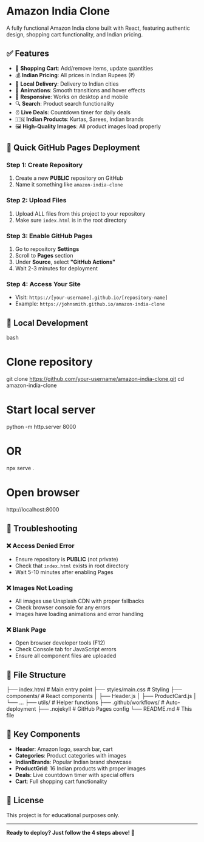 # Amazon India Clone

A fully functional Amazon India clone built with React, featuring authentic design, shopping cart functionality, and Indian pricing.

## ✅ Features

- 🛒 **Shopping Cart**: Add/remove items, update quantities
- 💰 **Indian Pricing**: All prices in Indian Rupees (₹)
- 📍 **Local Delivery**: Delivery to Indian cities
- 🎨 **Animations**: Smooth transitions and hover effects
- 📱 **Responsive**: Works on desktop and mobile
- 🔍 **Search**: Product search functionality
- ⏰ **Live Deals**: Countdown timer for daily deals
- 🇮🇳 **Indian Products**: Kurtas, Sarees, Indian brands
- 🖼️ **High-Quality Images**: All product images load properly

## 🚀 Quick GitHub Pages Deployment

### Step 1: Create Repository
1. Create a new **PUBLIC** repository on GitHub
2. Name it something like `amazon-india-clone`

### Step 2: Upload Files
1. Upload ALL files from this project to your repository
2. Make sure `index.html` is in the root directory

### Step 3: Enable GitHub Pages
1. Go to repository **Settings**
2. Scroll to **Pages** section
3. Under **Source**, select **"GitHub Actions"**
4. Wait 2-3 minutes for deployment

### Step 4: Access Your Site
- Visit: `https://[your-username].github.io/[repository-name]`
- Example: `https://johnsmith.github.io/amazon-india-clone`

## 🔧 Local Development

bash
# Clone repository
git clone https://github.com/your-username/amazon-india-clone.git
cd amazon-india-clone

# Start local server
python -m http.server 8000
# OR
npx serve .

# Open browser
http://localhost:8000


## 🐛 Troubleshooting

### ❌ Access Denied Error
- Ensure repository is **PUBLIC** (not private)
- Check that `index.html` exists in root directory
- Wait 5-10 minutes after enabling Pages

### ❌ Images Not Loading
- All images use Unsplash CDN with proper fallbacks
- Check browser console for any errors
- Images have loading animations and error handling

### ❌ Blank Page
- Open browser developer tools (F12)
- Check Console tab for JavaScript errors
- Ensure all component files are uploaded

## 📁 File Structure


├── index.html              # Main entry point
├── styles/main.css         # Styling
├── components/             # React components
│   ├── Header.js
│   ├── ProductCard.js
│   └── ...
├── utils/                  # Helper functions
├── .github/workflows/      # Auto-deployment
├── .nojekyll              # GitHub Pages config
└── README.md              # This file


## 🎯 Key Components

- **Header**: Amazon logo, search bar, cart
- **Categories**: Product categories with images
- **IndianBrands**: Popular Indian brand showcase
- **ProductGrid**: 16 Indian products with proper images
- **Deals**: Live countdown timer with special offers
- **Cart**: Full shopping cart functionality

## 📝 License

This project is for educational purposes only.

---

**Ready to deploy? Just follow the 4 steps above! 🚀**
